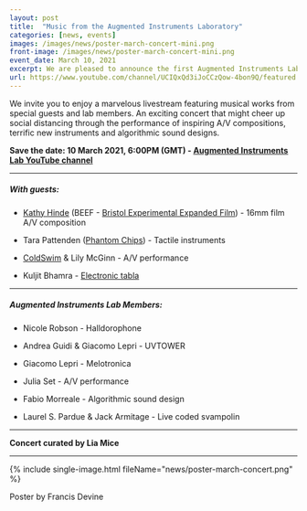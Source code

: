 ```yaml
---
layout: post
title:  "Music from the Augmented Instruments Laboratory"
categories: [news, events]
images: /images/news/poster-march-concert-mini.png
front-image: /images/news/poster-march-concert-mini.png
event_date: March 10, 2021
excerpt: We are pleased to announce the first Augmented Instruments Laboratory online concert!
url: https://www.youtube.com/channel/UCIQxQd3iJoCCzQow-4bon9Q/featured
---
```


We invite you to enjoy a marvelous livestream featuring musical works from special guests and lab members. An exciting concert that might cheer up social distancing through the performance of inspiring A/V compositions, terrific new instruments and algorithmic sound designs.

**Save the date: 10 March 2021, 6:00PM (GMT) - [Augmented Instruments Lab YouTube channel](https://www.youtube.com/channel/UCIQxQd3iJoCCzQow-4bon9Q/featured)**

---------------------

##### With guests:

- [Kathy Hinde](http://kathyhinde.co.uk/) (BEEF - [Bristol Experimental Expanded Film](http://www.beefbristol.org/)) - 16mm film A/V composition

- Tara Pattenden ([Phantom Chips](https://www.phantomchips.com/)) - Tactile instruments

- [ColdSwim](https://eskertapes.bandcamp.com/album/entropy-esker02-2) & Lily McGinn - A/V performance

- Kuljit Bhamra - [Electronic tabla](https://keda.co.uk/electronic-tabla/)

---------------------

##### Augmented Instruments Lab Members:

- Nicole Robson - Halldorophone

- Andrea Guidi & Giacomo Lepri - UVTOWER

- Giacomo Lepri - Melotronica

- Julia Set - A/V performance

- Fabio Morreale - Algorithmic sound design

- Laurel S. Pardue & Jack Armitage - Live coded svampolin

---------------------

**Concert curated by Lia Mice**

---------------------

{% include single-image.html fileName="news/poster-march-concert.png" %}

Poster by Francis Devine
